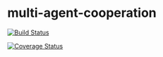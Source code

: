 # multi-agent-cooperation

[![Build Status](https://travis-ci.org/bestvibes/multi-agent-cooperation.svg?branch=develop)](https://travis-ci.org/bestvibes/multi-agent-cooperation)

[![Coverage Status](https://coveralls.io/repos/github/bestvibes/multi-agent-cooperation/badge.svg?branch=develop)](https://coveralls.io/github/bestvibes/multi-agent-cooperation?branch=develop)
